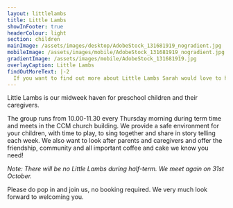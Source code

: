 ```yaml
---
layout: littlelambs
title: Little Lambs
showInFooter: true
headerColour: light
section: children
mainImage: /assets/images/desktop/AdobeStock_131681919_nogradient.jpg
mobileImage: /assets/images/mobile/AdobeStock_131681919_nogradient.jpg
gradientImage: /assets/images/mobile/AdobeStock_131681919.jpg
overlayCaption: Little Lambs
findOutMoreText: |-2
  If you want to find out more about Little Lambs Sarah would love to hear from you.
---
```

Little Lambs is our midweek haven for preschool children and their caregivers.

The group runs from 10.00-11.30 every Thursday morning during term time and meets in the CCM church building. We provide a safe environment for your children, with time to play, to sing together and share in story telling each week. We also want to look after parents and caregivers and offer the friendship, community and all important coffee and cake we know you need!

*Note: There will be no Little Lambs during half-term. We meet again on 31st October.*

Please do pop in and join us, no booking required. We very much look forward to welcoming you.
